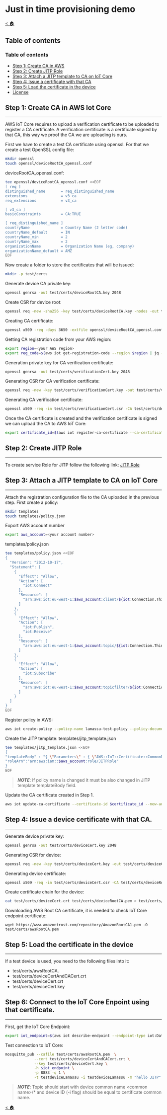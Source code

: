 # Just in time provisioning demo
[< :house:](.)
## Table of contents
### Table of contents
* [Step 1: Create CA in AWS](#Step-1:Create-CA-in-AWS)
* [Step 2: Create JITP Role](#Step-2:Create-JITP-Role)
* [Step 3: Attach a JITP template to CA on IoT Core](#Step-3:-Attach-a-JITP-template-to-CA-on-IoT-Core)
* [Step 4: Issue a certificate with that CA](#Step-4:-Issue-a-certificate-with-that-CA)
* [Step 5: Load the certificate in the device](#Step-5:-Load-the-certificate-in-the-device)
* [License](##License) 

## Step 1: Create CA in AWS Iot Core
---
AWS IoT Core requires to upload a verification certificate to be uploaded to register a CA certificate. A verification certificate is a certificate signed by that CA, this way we proof the CA we are uploading is ours.

First we have to create a test CA certificate using openssl. For that we create a test OpenSSL config file: 
```bash
mkdir openssl
touch openssl/deviceRootCA_openssl.conf
```
deviceRootCA_openssl.conf:
```bash
tee openssl/deviceRootCA_openssl.conf <<EOF
[ req ]
distinguished_name       = req_distinguished_name
extensions               = v3_ca
req_extensions           = v3_ca

[ v3_ca ]
basicConstraints         = CA:TRUE

[ req_distinguished_name ]
countryName              = Country Name (2 letter code)
countryName_default      = IN
countryName_min          = 2
countryName_max          = 2
organizationName         = Organization Name (eg, company)
organizationName_default = AMZ
EOF
```

Now create a folder to store the certificates that will be issued:
```bash
mkdir -p test/certs
```
Generate device CA private key:
```bash
openssl genrsa -out test/certs/deviceRootCA.key 2048 
````
Create CSR for device root:

```bash
openssl req -new -sha256 -key test/certs/deviceRootCA.key -nodes -out test/certs/deviceRootCA.csr -config openssl/deviceRootCA_openssl.conf -subj "/C=ES/O=testCAName" 
```
Creating CA certificate:
```bash
openssl x509 -req -days 3650 -extfile openssl/deviceRootCA_openssl.conf -extensions v3_ca -in test/certs/deviceRootCA.csr -signkey test/certs/deviceRootCA.key -out test/certs/deviceRootCA.pem 
```

Getting CA registration code from your AWS region:
```bash
export region=<your AWS region>
export reg_code=$(aws iot get-registration-code --region $region | jq -r .registrationCode) 
```
Generation private key for CA verification certificate:
```bash
openssl genrsa -out test/certs/verificationCert.key 2048 
```
Generating CSR for CA verification certificate:
```bash
openssl req -new -key test/certs/verificationCert.key -out test/certs/verificationCert.csr -subj "/C=ES/ST=Gipuzkoa/L=Arrasate/O=testCAName/OU=Lamassu/CN=$reg_code"
```
Generating CA verification certificate:
```bash
openssl x509 -req -in test/certs/verificationCert.csr -CA test/certs/deviceRootCA.pem -CAkey test/certs/deviceRootCA.key -CAcreateserial -out test/certs/verificationCert.crt -days 500 -sha256 
```
Once the CA certificate is created and the verification certificate is signed we can upload the CA to AWS IoT Core:
```bash
export certificate_id=$(aws iot register-ca-certificate --ca-certificate file://test/certs/deviceRootCA.pem  --verification-cert file://test/certs/verificationCert.crt --set-as- | jq -r .certificateId) 
```
## Step 2: Create JITP Role
---
To create service Role for JITP follow the following link: [JITP Role](https://aws.amazon.com/es/blogs/iot/setting-up-just-in-time-provisioning-with-aws-iot-core/)
## Step 3: Attach a JITP template to CA on IoT Core
---
Attach the registration configuration file to the CA uploaded in the previous step.
First create a policy:
```bash
mkdir templates
touch templates/policy.json
```
Export AWS account number
```bash
export aws_account=<your account number>
```
templates/policy.json
```bash
tee templates/policy.json <<EOF
{
  "Version": "2012-10-17",
  "Statement": [
    {
      "Effect": "Allow",
      "Action": [
        "iot:Connect"
      ],
      "Resource": [
        "arn:aws:iot:eu-west-1:$aws_account:client/${iot:Connection.Thing.ThingName}"
      ]
    },
    {
      "Effect": "Allow",
      "Action": [
        "iot:Publish",
        "iot:Receive"
      ],
      "Resource": [
        "arn:aws:iot:eu-west-1:$aws_account:topic/${iot:Connection.Thing.ThingName}/*"
      ]
    },
    {
      "Effect": "Allow",
      "Action": [
        "iot:Subscribe"
      ],
      "Resource": [
        "arn:aws:iot:eu-west-1:$aws_account:topicfilter/${iot:Connection.Thing.ThingName}/*"
      ]
    }
  ]
}
EOF
```

Register policy in AWS:
```bash
aws iot create-policy --policy-name lamassu-test-policy --policy-document file://templates/policy.json
```

Create the JITP template:
templates/jitp_template.json
```bash
tee templates/jitp_template.json <<EOF
{
"templateBody" : "{ \"Parameters\" : { \"AWS::IoT::Certificate::CommonName\": { \"Type\": \"String\" }, \"AWS::IoT::Certificate::SerialNumber\": {  \"Type\": \"String\" }, \"AWS::IoT::Certificate::Id\": { \"Type\": \"String\" } }, \"Resources\": { \"thing\": { \"Type\": \"AWS::IoT::Thing\", \"Properties\": { \"ThingName\": {\"Ref\": \"AWS::IoT::Certificate::CommonName\"  }, \"AttributePayload\": {} }}, \"certificate\": { \"Type\": \"AWS::IoT::Certificate\", \"Properties\": { \"CertificateId\": {\"Ref\": \"AWS::IoT::Certificate::Id\" }, \"Status\": \"ACTIVE\" }}, \"policy\": { \"Type\": \"AWS::IoT::Policy\", \"Properties\": { \"PolicyName\": \"lamassu-test-policy\" } }}}",
"roleArn":"arn:aws:iam::$aws_account:role/JITPRole"
}
EOF
```
> ***NOTE***: If policy name is changed it must be also changed in JITP template templateBody field.

Update the CA certificate created in Step 1.

```bash
aws iot update-ca-certificate --certificate-id $certificate_id --new-auto-registration-status ENABLE --registration-config file://templates/jitp_template.json
```
## Step 4: Issue a device certificate with that CA.
---

Generate device private key:
```bash
openssl genrsa -out test/certs/deviceCert.key 2048 
```

Generating CSR for device:
```bash
openssl req -new -key test/certs/deviceCert.key -out test/certs/deviceCert.csr -subj "/C=ES/ST=Gipuzkoa/L=Arrasate/O=testCAName/OU=Lamassu/CN=testdeviceLamassu"
```

Generating device certificate:
```bash
openssl x509 -req -in test/certs/deviceCert.csr -CA test/certs/deviceRootCA.pem -CAkey test/certs/deviceRootCA.key -CAcreateserial -out test/certs/deviceCert.crt -days 365 -sha256 
```

Create certificate chain for the device:
```bash
cat test/certs/deviceCert.crt test/certs/deviceRootCA.pem > test/certs/deviceCertAndCACert.crt
```

Downloading AWS Root CA certificate, it is needed to check IoT Core endpoint certificate:
```
wget https://www.amazontrust.com/repository/AmazonRootCA1.pem -O test/certs/awsRootCA.pem
```

## Step 5: Load the certificate in the device
---
If a test device is used, you need to the following files into it:
* test/certs/awsRootCA.
* test/certs/deviceCertAndCACert.crt
* test/certs/deviceCert.crt
* test/certs/deviceCert.key
## Step 6: Connect to the IoT Core Enpoint using that certificate.
---
First, get the IoT Core Endpoint:
```bash
export iot_endpoint=$(aws iot describe-endpoint --endpoint-type iot:Data-ATS | jq -r .endpointAddress)
```
Test connection to IoT Core:
 ```bash
mosquitto_pub --cafile test/certs/awsRootCA.pem  \
              --cert test/certs/deviceCertAndCACert.crt \
              --key test/certs/deviceCert.key \
              -h $iot_endpoint \
              -p 8883 -q 1 \
              -t testdeviceLamassu -i testdeviceLamassu -m "hello JITP" -d 
 ```
 > ***NOTE***: Topic should start with device common name \<common name>/* and device ID (-i flag) should be equal to certificate common name.

[< :house:](.)